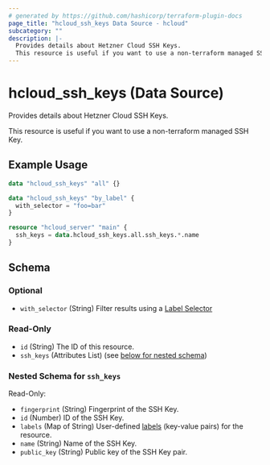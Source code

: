 ```yaml
---
# generated by https://github.com/hashicorp/terraform-plugin-docs
page_title: "hcloud_ssh_keys Data Source - hcloud"
subcategory: ""
description: |-
  Provides details about Hetzner Cloud SSH Keys.
  This resource is useful if you want to use a non-terraform managed SSH Key.
---
```


# hcloud_ssh_keys (Data Source)

Provides details about Hetzner Cloud SSH Keys.

This resource is useful if you want to use a non-terraform managed SSH Key.

## Example Usage

```terraform
data "hcloud_ssh_keys" "all" {}

data "hcloud_ssh_keys" "by_label" {
  with_selector = "foo=bar"
}

resource "hcloud_server" "main" {
  ssh_keys = data.hcloud_ssh_keys.all.ssh_keys.*.name
}
```

<!-- schema generated by tfplugindocs -->
## Schema

### Optional

- `with_selector` (String) Filter results using a [Label Selector](https://docs.hetzner.cloud/#label-selector)

### Read-Only

- `id` (String) The ID of this resource.
- `ssh_keys` (Attributes List) (see [below for nested schema](#nestedatt--ssh_keys))

<a id="nestedatt--ssh_keys"></a>
### Nested Schema for `ssh_keys`

Read-Only:

- `fingerprint` (String) Fingerprint of the SSH Key.
- `id` (Number) ID of the SSH Key.
- `labels` (Map of String) User-defined [labels](https://docs.hetzner.cloud/#labels) (key-value pairs) for the resource.
- `name` (String) Name of the SSH Key.
- `public_key` (String) Public key of the SSH Key pair.
